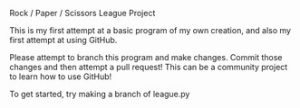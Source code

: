 Rock / Paper / Scissors League Project

This is my first attempt at a basic program of my own creation, and also my first attempt at using GitHub.

Please attempt to branch this program and make changes. Commit those changes and then attempt a pull request! This can be a community project to learn how to use GitHub!

To get started, try making a branch of league.py
